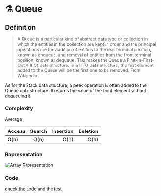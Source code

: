# ⚗️ Queue

## Definition

> A Queue is a particular kind of abstract data type or collection in which the entities in the collection are kept in order and the principal operations are the addition of entities to the rear terminal position, known as enqueue, and removal of entities from the front terminal position, known as dequeue. This makes the Queue a First-In-First-Out (FIFO) data structure. In a FIFO data structure, the first element added to the Queue will be the first one to be removed. From Wikipedia

As for the Stack data structure, a peek operation is often added to the Queue data structure. It returns the value of the front element without dequeuing it.

### Complexity

Average

| Access | Search | Insertion | Deletion |
| ------ | :----: | --------: | -------: |
| O(n)   |  O(n)  |      O(1) |     O(n) |

### Rapresentation

![Array Rapresentation](https://img.ziggi.org/IQfLwNxW.png)

### Code

[check the code](index.js) and the [test](__tests__/index.test.js)
